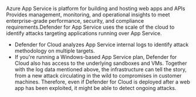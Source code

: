 Azure App Service is platform for building and hosting web apps and APIs<br>
Provides management, monitoring, and operational insights to meet enterprise-grade performance, security, and compliance requirements.Defender for App Service uses the scale of the cloud to identify attacks targeting applications running over App Service.<br>
* Defender for Cloud analyzes App Service internal logs to identify attack methodology on multiple targets.
* If you're running a Windows-based App Service plan, Defender for Cloud also has access to the underlying sandboxes and VMs. Together with the log data mentioned above, the infrastructure can tell the story, from a new attack circulating in the wild to compromises in customer machines. Therefore, even if Defender for Cloud is deployed after a web app has been exploited, it might be able to detect ongoing attacks.
